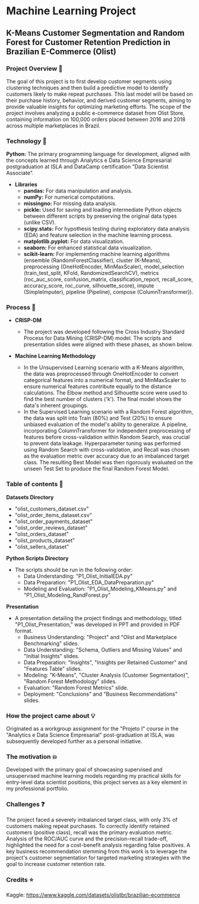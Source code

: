 # Machine Learning Project

## K-Means Customer Segmentation and Random Forest for Customer Retention Prediction in Brazilian E-Commerce (Olist)

### Project Overview 📘

The goal of this project is to first develop customer segments using clustering techniques and then build a predictive model to identify customers likely to make repeat purchases. This last model will be based on their purchase history, behavior, and derived customer segments, aiming to provide valuable insights for optimizing marketing efforts. The scope of the project involves analyzing a public e-commerce dataset from Olist Store, containing information on 100,000 orders placed between 2016 and 2018 across multiple marketplaces in Brazil.


### Technology 🐼

**Python:**
The primary programming language for development, aligned with the concepts learned through Analytics e Data Science Empresarial postgraduation at ISLA and
DataCamp certification "Data Scientist Associate".

- **Libraries**
  - **pandas:** For data manipulation and analysis.
  - **numPy:** For numerical computations.
  - **missingno:** For missing data analysis.
  - **pickle:** Used for saving and loading intermediate Python objects between different scripts by preserving the original data types (unlike CSV).
  - **scipy.stats:** For hypothesis testing during exploratory data analysis (EDA) and feature selection in the machine learning process.
  - **matplotlib.pyplot:** For data visualization.
  - **seaborn:** For enhanced statistical data visualization.
  - **scikit-learn:** For implementing machine learning algorithms (ensemble (RandomForestClassifier), cluster (K-Means), preprocessing (OneHotEncoder, MinMaxScaler), model_selection (train_test_split, KFold, RandomizedSearchCV), metrics (roc_auc_score, confusion_matrix, classification_report, recall_score, accuracy_score, roc_curve, silhouette_score), impute (SimpleImputer), pipeline (Pipeline), compose (ColumnTransformer)).


### Process 🔎

- **CRISP-DM** 
  - The project was developed following the Cross Industry Standard Process for Data Mining (CRISP-DM) model. The scripts and presentation slides were aligned with these phases, as shown below.

- **Machine Learning Methodology**
  - In the Unsupervised Learning scenario with a K-Means algorithm, the data was preprocessed through OneHotEncoder to convert categorical features into a numerical format, and MinMaxScaler to ensure numerical features contribute equally to the distance calculations. The Elbow method and Silhouette score were used to find the best number of clusters ('k'). The final model shows the data's inherent groupings.
  - In the Supervised Learning scenario with a Random Forest algorithm, the data was split into Train (80%) and Test (20%) to ensure unbiased evaluation of the model's ability to generalize. A pipeline, incorporating ColumnTransformer for independent preprocessing of features before cross-validation within Random Search, was crucial to prevent data leakage. Hyperparameter tuning was performed using Random Search with cross-validation, and Recall was chosen as the evaluation metric over accuracy due to an imbalanced target class. The resulting Best Model was then rigorously evaluated on the unseen Test Set to produce the final Random Forest Model.


### Table of contents 📝 

**Datasets Directory**
- "olist_customers_dataset.csv"
- "olist_order_items_dataset.csv"
- "olist_order_payments_dataset"
- "olist_order_reviews_dataset"
- "olist_orders_dataset"
- "olist_products_dataset"
- "olist_sellers_dataset"

**Python Scripts Directory**
- The scripts should be run in the following order:
  - Data Understanding: "P1_Olist_InitialEDA.py"
  - Data Preparation: "P1_Olist_EDA_DataPreparation.py"
  - Modeling and Evaluation: "P1_Olist_Modeling_KMeans.py" and "P1_Olist_Modeling_RandForest.py"

**Presentation**
- A presentation detailing the project findings and methodology, titled "P1_Olist_Presentation," was developed in PPT and provided in PDF format.
  - Business Understanding: "Project" and "Olist and Marketplace Benchmarking" slides.
  - Data Understanding: "Schema, Outliers and Missing Values" and "Initial Insights" slides.
  - Data Preparation: "Insights", "Insights per Retained Customer" and "Features Table" slides.
  - Modeling: "K-Means", "Cluster Analysis (Customer Segmentation)", "Random Forest Methodology" slides.
  - Evaluation: "Random Forest Metrics" slide.
  - Deployment: "Conclusions" and "Business Recommendations" slides.


### How the project came about 💡

Originated as a workgroup assignment for the "Projeto I" course in the "Analytics e Data Science Empresarial" post-graduation at ISLA, was subsequently developed further as a personal initiative.


### The motivation 💥

Developed with the primary goal of showcasing supervised and unsupervised machine learning models regarding my practical skills for entry-level data scientist positions, this project serves as a key element in my professional portfolio.


### Challenges ❓

The project faced a severely imbalanced target class, with only 3% of customers making repeat purchases. To correctly identify retained customers (positive class), recall was the primary evaluation metric. Analysis of the ROC/AUC curve and the precision-recall trade-off, highlighted the need for a cost-benefit analysis regarding false positives. A key business recommendation stemming from this work is to leverage the project's customer segmentation for targeted marketing strategies with the goal to increase customer retention rate.  


### Credits ⭐

Kaggle: https://www.kaggle.com/datasets/olistbr/brazilian-ecommerce
